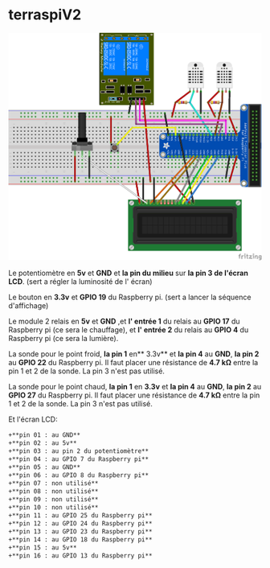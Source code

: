 # terraspiV2

![schéma](schema.png "schéma")

Le potentiomètre en **5v** et **GND** et **la pin du milieu** sur **la pin 3 de l'écran LCD**. (sert a régler la luminosité de l' écran)

Le bouton en **3.3v** et **GPIO 19** du Raspberry pi. (sert a lancer la séquence d'affichage)

Le module 2 relais en **5v** et **GND** ,et **l' entrée 1** du relais au **GPIO 17** du Raspberry pi (ce sera le chauffage), et **l' entrée 2** du relais au **GPIO 4** du Raspberry pi (ce sera la lumière).

La sonde pour le point froid, **la pin 1** en** 3.3v** et **la pin 4** au **GND**, **la pin 2** au **GPIO 22** du Raspberry pi.
Il faut placer une résistance de **4.7 kΩ** entre la pin 1 et 2 de la sonde. La pin 3 n'est pas utilisé.

La sonde pour le point chaud, **la pin 1** en **3.3v** et **la pin 4** au **GND**, **la pin 2** au **GPIO 27** du Raspberry pi.
Il faut placer une résistance de **4.7 kΩ** entre la pin 1 et 2 de la sonde. La pin 3 n'est pas utilisé.

Et l'écran LCD:

    +**pin 01 : au GND**
    +**pin 02 : au 5v**
    +**pin 03 : au pin 2 du potentiomètre**
    +**pin 04 : au GPIO 7 du Raspberry pi**
    +**pin 05 : au GND**
    +**pin 06 : au GPIO 8 du Raspberry pi**
    +**pin 07 : non utilisé**
    +**pin 08 : non utilisé**
    +**pin 09 : non utilisé**
    +**pin 10 : non utilisé**
    +**pin 11 : au GPIO 25 du Raspberry pi**
    +**pin 12 : au GPIO 24 du Raspberry pi**
    +**pin 13 : au GPIO 23 du Raspberry pi**
    +**pin 14 : au GPIO 18 du Raspberry pi**
    +**pin 15 : au 5v**
    +**pin 16 : au GPIO 13 du Raspberry pi**

